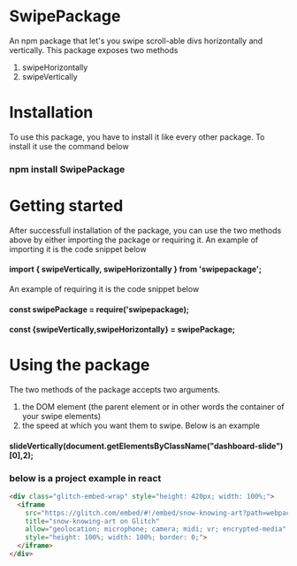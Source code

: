 # SwipePackage
An npm package that let's you swipe scroll-able divs horizontally  and vertically. This package exposes two methods 
1. swipeHorizontally
2. swipeVertically

# Installation
To use this package, you have to install it like every other package. To install it use the command below
### npm install SwipePackage

# Getting started
After successfull installation of the package, you can use the two methods above by either importing the package or requiring it.
An example of importing it is the code snippet below
#### import { swipeVertically, swipeHorizontally }  from 'swipepackage';
An example of requiring it is the code snippet below
#### const swipePackage = require('swipepackage);
#### const {swipeVertically,swipeHorizontally} = swipePackage;

# Using the package
The two methods of the package accepts two arguments.
1. the DOM element (the parent element or in other words the container of your swipe elements)
2. the speed at which you want them to swipe. Below is an example
#### slideVertically(document.getElementsByClassName("dashboard-slide")[0],2);

### below is a project example in react

```html
<div class="glitch-embed-wrap" style="height: 420px; width: 100%;">
  <iframe
    src="https://glitch.com/embed/#!/embed/snow-knowing-art?path=webpack.config.js&previewSize=0"
    title="snow-knowing-art on Glitch"
    allow="geolocation; microphone; camera; midi; vr; encrypted-media"
    style="height: 100%; width: 100%; border: 0;">
  </iframe>
</div>
```





